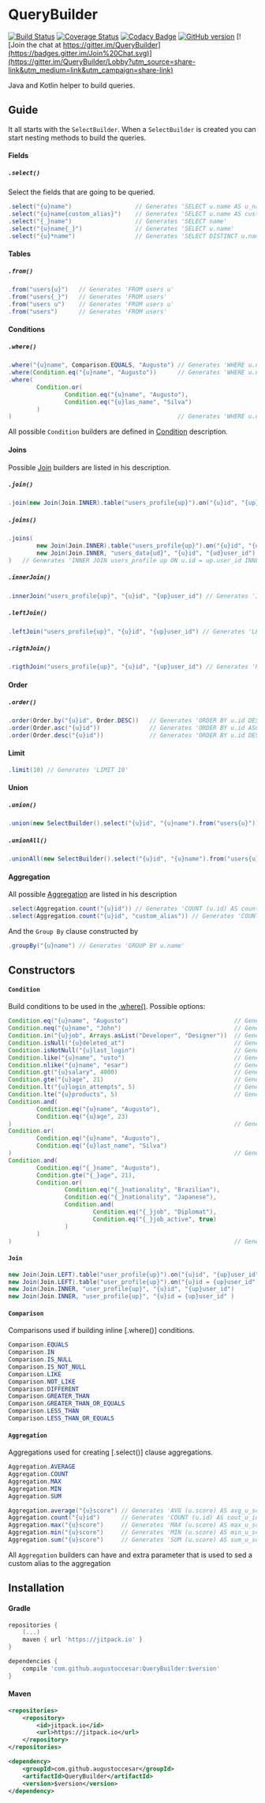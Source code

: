 # QueryBuilder 
[![Build Status](https://travis-ci.org/augustoccesar/QueryBuilder.svg?branch=master)](https://travis-ci.org/augustoccesar/QueryBuilder) 
[![Coverage Status](https://coveralls.io/repos/github/augustoccesar/QueryBuilder/badge.svg?branch=master)](https://coveralls.io/github/augustoccesar/QueryBuilder?branch=master) 
[![Codacy Badge](https://api.codacy.com/project/badge/Grade/f203baba091846e3922fabf893f569e6?branch=master)](https://www.codacy.com/app/augustoccesar/QueryBuilder?utm_source=github.com&amp;utm_medium=referral&amp;utm_content=augustoccesar/QueryBuilder&amp;utm_campaign=Badge_Grade) 
[![GitHub version](https://badge.fury.io/gh/augustoccesar%2FQueryBuilder.svg)](https://badge.fury.io/gh/augustoccesar%2FQueryBuilder)
[![Join the chat at https://gitter.im/QueryBuilder](https://badges.gitter.im/Join%20Chat.svg)](https://gitter.im/QueryBuilder/Lobby?utm_source=share-link&utm_medium=link&utm_campaign=share-link)

Java and Kotlin helper to build queries.

Guide
-----

It all starts with the `SelectBuilder`. When a `SelectBuilder` is created you can start nesting methods to
build the queries.

#### Fields ####

##### `.select()` #####
Select the fields that are going to be queried.
```java
.select("{u}name")                  // Generates 'SELECT u.name AS u_name'
.select("{u}name{custom_alias}")    // Generates 'SELECT u.name AS custom_alias'
.select("{_}name")                  // Generates 'SELECT name'
.select("{u}name{_}")               // Generates 'SELECT u.name'
.select("{u}*name")                 // Generates 'SELECT DISTINCT u.name AS u_name'
```

#### Tables ####

##### `.from()` #####
```java
.from("users{u}")   // Generates 'FROM users u'
.from("users{_}")   // Generates 'FROM users'
.from("users u")    // Generates 'FROM users u'
.from("users")      // Generates 'FROM users'
```

#### Conditions ####

##### `.where()` #####
```java
.where("{u}name", Comparison.EQUALS, "Augusto") // Generates 'WHERE u.name = 'Augusto''
.where(Condition.eq("{u}name", "Augusto"))      // Generates 'WHERE u.name = 'Augusto''
.where(
        Condition.or(
                Condition.eq("{u}name", "Augusto"),
                Condition.eq("{u}las_name", "Silva")
        )
)                                               // Generates 'WHERE u.name = 'Augusto' OR u.last_name = 'Silva''
```
All possible `Condition` builders are defined in [Condition](#condition) description.

#### Joins ####

Possible [Join](#join) builders are listed in his description.

##### `.join()` #####
```java
.join(new Join(Join.INNER).table("users_profile{up}").on("{u}id", "{up}user_id")) // Generates 'INNER JOIN users_profile up ON u.id = up.user_id'
```

##### `.joins()` #####
```java
.joins(
        new Join(Join.INNER).table("users_profile{up}").on("{u}id", "{up}user_id"),
        new Join(Join.INNER, "users_data{ud}", "{u}id", "{ud}user_id")
)   // Generates 'INNER JOIN users_profile up ON u.id = up.user_id INNER JOIN users_data ud ON u.id = ud.user_id'
```

##### `.innerJoin()` #####
```java
.innerJoin("users_profile{up}", "{u}id", "{up}user_id") // Generates 'INNER JOIN users_profile up ON u.id = up.user_id'
```

##### `.leftJoin()` #####
```java
.leftJoin("users_profile{up}", "{u}id", "{up}user_id") // Generates 'LEFT JOIN users_profile up ON u.id = up.user_id'
```

##### `.rigthJoin()` #####
```java
.rigthJoin("users_profile{up}", "{u}id", "{up}user_id") // Generates 'RIGHT JOIN users_profile up ON u.id = up.user_id'
```

#### Order ####

##### `.order()` #####
```java
.order(Order.by("{u}id", Order.DESC))   // Generates 'ORDER BY u.id DESC'
.order(Order.asc("{u}id"))              // Generates 'ORDER BY u.id ASC'
.order(Order.desc("{u}id"))             // Generates 'ORDER BY u.id DESC'
```

#### Limit ####
```java
.limit(10) // Generates 'LIMIT 10'
```

#### Union ####

##### `.union()` #####
```java
.union(new SelectBuilder().select("{u}id", "{u}name").from("users{u}")) // Generates 'UNION (SELECT u.id AS u_id, u.name AS u_name FROM users u)'
```

##### `.unionAll()` #####
```java
.unionAll(new SelectBuilder().select("{u}id", "{u}name").from("users{u}")) // Generates 'UNION ALL (SELECT u.id AS u_id, u.name AS u_name FROM users u)'
```

#### Aggregation ####
All possible [Aggregation]() are listed in his description
```java
.select(Aggregation.count("{u}id")) // Generates 'COUNT (u.id) AS count_u_id'
.select(Aggregation.count("{u}id", "custom_alias")) // Generates 'COUNT (u.id) AS custom_alias'
```
And the `Group By` clause constructed by
```java
.groupBy("{u}name") // Generates 'GROUP BY u.name'
```

Constructors
------------

#### `Condition` ####
Build conditions to be used in the [.where()](). Possible options:
```java
Condition.eq("{u}name", "Augusto")                              // Generates 'u.name = 'Augusto''
Condition.neq("{u}name", "John")                                // Generates 'u.name <> 'John''
Condition.in("{u}job", Arrays.asList("Developer", "Designer"))  // Generates 'u.job IN ('Developer', 'Designer')'
Condition.isNull("{u}deleted_at")                               // Generates 'u.deleted_at IS NULL'
Condition.isNotNull("{u}last_login")                            // Generates 'u.last_login IS NOT NULL'
Condition.like("{u}name", "usto")                               // Generates 'u.name LIKE '%usto%''
Condition.nlike("{u}name", "esar")                              // Generates 'u.name NOT LIKE '%esar%''
Condition.gt("{u}salary", 4000)                                 // Generates 'u.salary > 4000'
Condition.gte("{u}age", 21)                                     // Generates 'u.age >= 21'
Condition.lt("{u}login_attempts", 5)                            // Generates 'u.login_attempts < 5'
Condition.lte("{u}products", 5)                                 // Generates 'u.products <= 5'
Condition.and(
        Condition.eq("{u}name", "Augusto"),
        Condition.eq("{u}age", 23)
)                                                               // Generates 'u.name = 'Augusto' AND u.age = 23'
Condition.or(
        Condition.eq("{u}name", "Augusto"),
        Condition.eq("{u}last_name", "Silva")
)                                                               // Generates 'u.name = 'Augusto' OR u.last_name = 'Silva''
Condition.and(
        Condition.eq("{_}name", "Augusto"),
        Condition.gte("{_}age", 21),
        Condition.or(
                Condition.eq("{_}nationality", "Brazilian"),
                Condition.eq("{_}nationality", "Japanese"),
                Condition.and(
                        Condition.eq("{_}job", "Diplomat"),
                        Condition.eq("{_}job_active", true)
                )
        )
)                                                               // Generates 'name = 'Augusto' AND age >= 21 AND ( nationality = 'Brazilian' OR nationality = 'Japanese' OR ( job = 'Diplomat' AND job_active = true ) )'
```

#### `Join` ####
```java
new Join(Join.LEFT).table("user_profile{up}").on("{u}id", "{up}user_id")    // Generates 'LEFT JOIN user_profile up ON u.id = up.user_id'
new Join(Join.LEFT).table("user_profile{up}").on("{u}id = {up}user_id")     // Generates 'LEFT JOIN user_profile up ON u.id = up.user_id'
new Join(Join.INNER, "user_profile{up}", "{u}id", "{up}user_id")            // Generates 'INNER JOIN user_profile up ON u.id = up.user_id'
new Join(Join.INNER, "user_profile{up}", "{u}id = {up}user_id" )            // Generates 'INNER JOIN user_profile up ON u.id = up.user_id'
```

#### `Comparison` ####
Comparisons used if building inline [.where()] conditions.
```java
Comparison.EQUALS
Comparison.IN
Comparison.IS_NULL
Comparison.IS_NOT_NULL
Comparison.LIKE
Comparison.NOT_LIKE
Comparison.DIFFERENT
Comparison.GREATER_THAN
Comparison.GREATER_THAN_OR_EQUALS
Comparison.LESS_THAN
Comparison.LESS_THAN_OR_EQUALS
```

#### `Aggregation` ####
Aggregations used for creating [.select()] clause aggregations.
```java
Aggregation.AVERAGE
Aggregation.COUNT
Aggregation.MAX
Aggregation.MIN
Aggregation.SUM

Aggregation.average("{u}score") // Generates 'AVG (u.score) AS avg_u_score'
Aggregation.count("{u}id")      // Generates 'COUNT (u.id) AS cout_u_id'
Aggregation.max("{u}score")     // Generates 'MAX (u.score) AS max_u_score'
Aggregation.min("{u}score")     // Generates 'MIN (u.score) AS min_u_score'
Aggregation.sum("{u}score")     // Generates 'SUM (u.score) AS sum_u_score'
```
All `Aggregation` builders can have and extra parameter that is used to sed a custom alias
to the aggregation

Installation
------------

#### Gradle

```gradle
repositories {
    (...)
    maven { url 'https://jitpack.io' }
}
```

```gradle
dependencies {
    compile 'com.github.augustoccesar:QueryBuilder:$version'
}
```

#### Maven

```xml
<repositories>
    <repository>
        <id>jitpack.io</id>
        <url>https://jitpack.io</url>
    </repository>
</repositories>
```

```xml
<dependency>
    <groupId>com.github.augustoccesar</groupId>
    <artifactId>QueryBuilder</artifactId>
    <version>$version</version>
</dependency>
```
